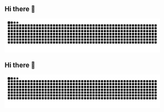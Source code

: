 ## Hi there 👋

<picture align="center">
  <source media="(prefers-color-scheme: dark)" srcset="https://raw.githubusercontent.com/KahPrisco/KahPrisco/output/github-contribution-grid-snake-dark.svg">
  <source media="(prefers-color-scheme: light)" srcset="https://raw.githubusercontent.com/KahPrisco/KahPrisco/output/github-contribution-grid-snake-dark.svg">
  <img align="center" alt="github contribution grid snake animation" src="https://raw.githubusercontent.com/KahPrisco/KahPrisco/output/github-contribution-grid-snake.svg">
</picture>

## Hi there 👋

<img src="https://raw.githubusercontent.com/KahPrisco/KahPrisco/output/github-contribution-grid-snake.svg" alt="github contribution grid snake animation" />

